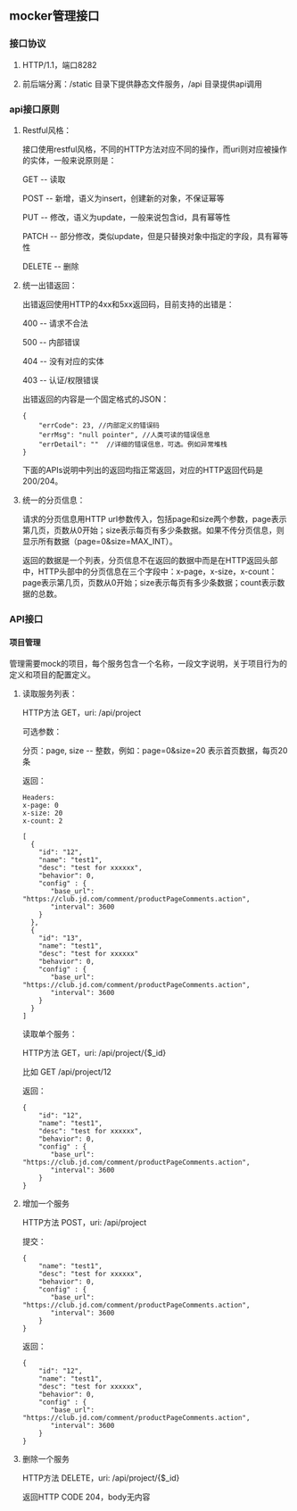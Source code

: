 ## mocker管理接口 ##

### 接口协议 ###

1. HTTP/1.1，端口8282

2. 前后端分离：/static 目录下提供静态文件服务，/api 目录提供api调用

### api接口原则 ###

1. Restful风格：

    接口使用restful风格，不同的HTTP方法对应不同的操作，而uri则对应被操作的实体，一般来说原则是：

    GET -- 读取

    POST -- 新增，语义为insert，创建新的对象，不保证幂等

    PUT -- 修改，语义为update，一般来说包含id，具有幂等性

    PATCH -- 部分修改，类似update，但是只替换对象中指定的字段，具有幂等性

    DELETE -- 删除

2. 统一出错返回：

    出错返回使用HTTP的4xx和5xx返回码，目前支持的出错是：

    400 -- 请求不合法

    500 -- 内部错误

    404 -- 没有对应的实体

    403 -- 认证/权限错误

    出错返回的内容是一个固定格式的JSON：
    ```
    {
        "errCode": 23, //内部定义的错误码
        "errMsg": "null pointer", //人类可读的错误信息
        "errDetail": ""  //详细的错误信息，可选。例如异常堆栈
    }
    ```

    下面的APIs说明中列出的返回均指正常返回，对应的HTTP返回代码是200/204。

3. 统一的分页信息：

    请求的分页信息用HTTP url参数传入，包括page和size两个参数，page表示第几页，页数从0开始；size表示每页有多少条数据。如果不传分页信息，则显示所有数据（page=0&size=MAX_INT）。

    返回的数据是一个列表，分页信息不在返回的数据中而是在HTTP返回头部中，HTTP头部中的分页信息在三个字段中：x-page，x-size，x-count：page表示第几页，页数从0开始；size表示每页有多少条数据；count表示数据的总数。

### API接口 ###

#### 项目管理 ####

管理需要mock的项目，每个服务包含一个名称，一段文字说明，关于项目行为的定义和项目的配置定义。

1. 读取服务列表：

    HTTP方法 GET，uri: /api/project

    可选参数：
    
    分页：page, size -- 整数，例如：page=0&size=20 表示首页数据，每页20条
            
    返回：
    ````
    Headers:
    x-page: 0
    x-size: 20
    x-count: 2
    
    [
      {
        "id": "12",
        "name": "test1",
        "desc": "test for xxxxxx",
        "behavior": 0,
        "config" : {
           "base_url": "https://club.jd.com/comment/productPageComments.action",
           "interval": 3600
        }
      },
      {
        "id": "13",
        "name": "test1",
        "desc": "test for xxxxxx"
        "behavior": 0,
        "config" : {
           "base_url": "https://club.jd.com/comment/productPageComments.action",
           "interval": 3600
        }
      }
    ]
    ````

    读取单个服务：
   
    HTTP方法 GET，uri: /api/project/{$_id}

    比如 GET /api/project/12
   
    返回：
    ````
    {
        "id": "12",
        "name": "test1",
        "desc": "test for xxxxxx",
        "behavior": 0,
        "config" : {
           "base_url": "https://club.jd.com/comment/productPageComments.action",
           "interval": 3600
        }
    }
    ````

2. 增加一个服务

    HTTP方法 POST，uri: /api/project
   
    提交：
    ````
    {
        "name": "test1",
        "desc": "test for xxxxxx",
        "behavior": 0,
        "config" : {
           "base_url": "https://club.jd.com/comment/productPageComments.action",
           "interval": 3600
        }
    }
    ````
   
    返回：
    ```
    {
        "id": "12",
        "name": "test1",
        "desc": "test for xxxxxx",
        "behavior": 0,
        "config" : {
           "base_url": "https://club.jd.com/comment/productPageComments.action",
           "interval": 3600
        }
    }
    ```

3. 删除一个服务

   HTTP方法 DELETE，uri: /api/project/{$_id}
   
   返回HTTP CODE 204，body无内容
